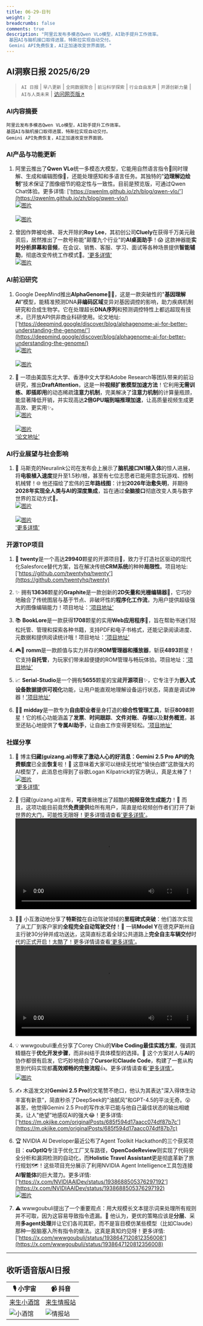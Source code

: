 ```yaml
---
title: 06-29-日刊
weight: 2
breadcrumbs: false
comments: true
description: "阿里云发布多模态Qwen VLo模型，AI助手提升工作效率。 基因AI与脑机接口取得进展，特斯拉实现自动交付。 Gemini API免费恢复，AI正加速改变世界面貌。"
---
```


## AI洞察日报 2025/6/29

>  `AI 日报` | `早八更新` | `全网数据聚合` | `前沿科学探索` | `行业自由发声` | `开源创新力量` | `AI与人类未来` | [访问网页版↗️](https://ai.hubtoday.app/)



### **AI内容摘要**

```
阿里云发布多模态Qwen VLo模型，AI助手提升工作效率。
基因AI与脑机接口取得进展，特斯拉实现自动交付。
Gemini API免费恢复，AI正加速改变世界面貌。
```



### AI产品与功能更新
1.  阿里云推出了**Qwen VLo**统一多模态大模型，它能用自然语言指令🌟同时理解、生成和编辑图像🎨，还能处理感知和多语言任务。其独特的"**边理解边绘制**”技术保证了图像细节的稳定性与一致性。目前是预览版，可通过Qwen Chat体验。更多详情: ['https://qwenlm.github.io/zh/blog/qwen-vlo/'](https://qwenlm.github.io/zh/blog/qwen-vlo/)
    <br/> [![图片](https://assets-v2.circle.so/smpfv7qb8k4hqlzrvypt3dadpsh2)](https://assets-v2.circle.so/smpfv7qb8h4hqlzrvypt3dadpsh2) <br/>
    <br/> [![图片](https://assets-v2.circle.so/l3mf78vo9ym09p7oyykpcvkxrnsy)](https://assets-v2.circle.so/l3mf78vo9ym09p7oyykpcvkxrnsy) <br/>

2.  曾因作弊被哈佛、哥大开除的**Roy Lee**，其初创公司**Cluely**在获得千万美元融资后，居然推出了一款号称能"颠覆九个行业”的**AI桌面助手**！😱 这款神器能**实时分析屏幕和音频**，在会议、销售、客服、学习、面试等各种场景提供**智能辅助**，彻底改变传统工作模式🚀。['更多详情'](https://www.jiqizhixin.com/articles/2025-06-28-6)
    <br/> [![图片](https://image.jiqizhixin.com/uploads/editor/a0f1917e-864b-4637-b58b-db3f023bba89/1751106831951.png)](https://image.jiqizhixin.com/uploads/editor/a0f1917e-864b-4637-b58b-db3f023bba89/1751106831951.png) <br/>

### AI前沿研究
1.  Google DeepMind推出**AlphaGenome**🧬🔬，这是一款突破性的"**基因理解AI**”模型，能精准预测DNA**非编码区域**变异对基因调控的影响，助力疾病机制研究和合成生物学。它在处理超长**DNA序列**和预测调控特性上都远超现有技术，已开放API供非商业科研使用。论文地址: ['https://deepmind.google/discover/blog/alphagenome-ai-for-better-understanding-the-genome/'](https://deepmind.google/discover/blog/alphagenome-ai-for-better-understanding-the-genome/)
    <br/> [![图片](https://assets-v2.circle.so/k10qs8x4lxf6x4905802yz2cq8eb)](https://assets-v2.circle.so/k10qs8x4lxf6x4905802yz2cq8eb) <br/>
    <br/> [![图片](https://assets-v2.circle.so/xo0mz5avlik88bsflzzrp6m3jrin)](https://assets-v2.circle.so/xo0mz5avlik88bsflzzrp6m3jrin) <br/>

2.  🚀 一项由美国东北大学、香港中文大学和Adobe Research等团队带来的前沿研究，推出**DraftAttention**，这是一种**视频扩散模型加速方法**！它利用**无需训练、即插即用**的动态稀疏**注意力机制**，完美解决了**注意力机制**的计算量瓶颈，能显著降低开销，并实现高达**2倍GPU端到端推理加速**，让高质量视频生成更高效、更实用✨。
    <br/> [![图片](https://image.jiqizhixin.com/uploads/editor/337eefaa-ce93-46e1-a441-8938c38ec46f/640.png)](https://image.jiqizhixin.com/uploads/editor/337eefaa-ce93-46e1-a441-8938c38ec46f/640.png) <br/>
    <br/> [![图片](https://image.jiqizhixin.com/uploads/editor/cdd9dea6-eb55-432b-9335-a9091f601d7c/640.png)](https://image.jiqizhixin.com/uploads/editor/cdd9dea6-eb55-432b-9335-a9091f601d7c/640.png) <br/>
    ['论文地址'](https://arxiv.org/abs/2505.14708)

### AI行业展望与社会影响
1.  🚀 马斯克的Neuralink公司在发布会上展示了**脑机接口N1植入体**的惊人进展，将**电极植入速度**提升至1.5秒/根，甚至有七位志愿者已能用意念玩游戏、控制机械臂！🌐 他还描绘了宏伟的**三年路线图**：计划**2026年治愈失明**，并期待**2028年实现全人类与AI的深度集成**，旨在通过**全脑接口**彻底改变人类与数字世界的互动方式🤯。
    <br/> [![图片](https://wechat2rss.xlab.app/img-proxy/?k=0bf4978b&u=https%3A%2F%2Fmmbiz.qpic.cn%2Fsz_mmbiz_jpg%2FUicQ7HgWiaUb3hGr095QGmBoiceyxYcRV5cSWGJvu2zUZ5Tms6iciafzv309n9Ht2JhnxYAd9MqRJZznxWkpvW2TFgA%2F0%3Fwx_fmt%3Djpeg)](https://wechat2rss.xlab.app/img-proxy/?k=0bf4978b&u=https%3A%2F%2Fmmbiz.qpic.cn%2Fsz_mmbiz_jpg%2FUicQ7HgWiaUb3hGr095QGmBoiceyxYcRV5cSWGJvu2zUZ5Tms6iciafzv309n9Ht2JhnxYAd9MqRJZznxWkpvW2TFgA%2F0%3Fwx_fmt%3Djpeg) <br/>
    <br/> [![图片](https://wechat2rss.xlab.app/img-proxy/?k=36c63c9c&u=https%3A%2F%2Fmmbiz.qpic.cn%2Fsz_mmbiz_gif%2FUicQ7HgWiaUb3hGr095QGmBoiceyxYcRV5caZ50QQsDR9dm0uFiaiaib4ldLvnjRUFVeZ7AeysgSJzmibrxa8yURqfeEQ%2F640%3Fwx_fmt%3Dgif)](https://wechat2rss.xlab.app/img-proxy/?k=36c63c9c&u=https%3A%2F%2Fmmbiz.qpic.cn%2Fsz_mmbiz_gif%2FUicQ7HgWiaUb3hGr095QGmBoiceyxYcRV5caZ50QQsDR9dm0uFiaiaib4ldLvnjRUFVeZ7AeysgSJzmibrxa8yURqfeEQ%2F640%3Fwx_fmt%3Dgif) <br/>
    ['更多详情'](https://mp.weixin.qq.com/s?__biz=MzI3MTA0MTk1MA==&mid=2652605172&idx=1&sn=af0348a245d7f79f539ea6839caf05b2)

### 开源TOP项目
1.  🌟 **twenty**是一个高达**29940**颗星的开源项目🚀，致力于打造社区驱动的现代化Salesforce替代方案，旨在解决传统**CRM系统**的种种**局限性**。项目地址: ['https://github.com/twentyhq/twenty'](https://github.com/twentyhq/twenty)

2.  ✨ 拥有**13636**颗星的**Graphite**是一款创新的**2D矢量和光栅编辑器**🎨，它巧妙地融合了传统图层与基于节点、非破坏性的**程序化工作流**，为用户提供超级强大的图像编辑能力！项目地址：['项目地址'](https://github.com/GraphiteEditor/Graphite)

3.  📚 **BookLore**是一款获得**1708**颗星的实用**Web应用程序**📖，旨在帮助书迷们轻松托管、管理和探索各种书籍，支持PDF和电子书格式，还能记录阅读进度、元数据和提供阅读统计哦！项目地址：['项目地址'](https://github.com/adityachandelgit/BookLore)

4.  🎮🌟 **romm**是一款颜值与实力并存的**ROM管理器和播放器**，斩获**4893**颗星！它支持**自托管**，为玩家们带来超便捷的ROM管理与畅玩体验。项目地址：['项目地址'](https://github.com/rommapp/romm)

5.  📈 **Serial-Studio**是一个拥有**5655**颗星的宝藏**开源项目**✨，它专注于为**嵌入式设备数据提供可视化**功能，让用户能直观地理解设备运行状态，简直是调试神器！['项目地址'](https://github.com/Serial-Studio/Serial-Studio)

6.  💼🚀 **midday**是一款专为**自由职业者**量身打造的**综合性管理工具**，斩获**8098**颗星！它的核心功能涵盖了**发票**、**时间跟踪**、**文件对账**、**存储**以及**财务概览**，甚至还贴心地提供了**专属AI助手**，让自由工作变得更轻松。['项目地址'](https://github.com/midday-ai/midday)

### 社媒分享
1.  🎉 博主**归藏(guizang.ai)**带来了激动人心的好消息：**Gemini 2.5 Pro API**的**免费额度**已全面**恢复**啦！🥳 这意味着大家可以继续无忧地"愉快白嫖”这款强大的AI模型了，此消息也得到了谷歌Logan Kilpatrick的官方确认，真是太棒了！
    <br/> [![图片](https://pbs.twimg.com/media/GuhXQWqaoAIKkyy?format=jpg&name=orig)](https://pbs.twimg.com/media/GuhXQWqaoAIKkyy?format=jpg&name=orig) <br/>
    ['更多详情'](https://x.com/op7418/status/1938895703608316011)

2.  🎵 归藏(guizang.ai)宣布，**可灵**重磅推出了超酷的**视频音效生成能力**！🤩 而且，这项功能目前竟然**免费提供**给所有用户，简直是给视频创作者们打开了新世界的大门，可能性无限呀！更多详情请查看['更多详情'](https://x.com/op7418/status/1938894186742485484)。
    <video src="https://video.twimg.com/amplify_video/1938607664184918016/vid/avc1/854x480/6mrlyY8S8V_qOBAL.mp4?tag=21" controls="controls" width="100%"></video>

3.  🚗💨 小互激动地分享了**特斯拉**在自动驾驶领域的**里程碑式突破**：他们首次实现了从工厂到客户家的**全程完全自动驾驶交付**！🎉 一辆**Model Y**在德克萨斯州自主行驶30分钟并成功送达，这简直标志着全球公共道路上**完全自主车辆交付**时代的正式开启！太酷了！更多详情请查看['更多详情'](https://x.com/imxiaohu/status/1938848110115201068)。
    <video src="https://video.twimg.com/amplify_video/1938847117344415748/vid/avc1/576x1024/RfOyZMDQDVPVsTLI.mp4" controls="controls" width="100%"></video>

4.  💡 wwwgoubuli重点分享了Corey Chiu的**Vibe Coding最佳实践方案**，强调其精髓在于**优化开发步骤**，而非纠结于具体模型的选择。🤔 这个方案对人与**AI**的协作都很有启发，它巧妙地结合了**Cursor**和**Claude Code**，构建了一套从构思到代码实现都**高效顺畅的完整流程**👍。更多详情请查看['更多详情'](https://x.com/wwwgoubuli/status/1938794235106558301)。
    <br/> [![图片](https://pbs.twimg.com/media/GucQUv_agAAe-lI?format=jpg&name=orig)](https://pbs.twimg.com/media/GucQUv_agAAe-lI?format=jpg&name=orig) <br/>

5.  ✍️ 木遥发文对**Gemini 2.5 Pro**的文笔赞不绝口，他认为其表达"深入得体生动丰富有新意”，简直秒杀了DeepSeek的"油腻风”和GPT-4.5的平淡无奇。😮 甚至，他觉得Gemini 2.5 Pro的写作水平已能与他自己最佳状态的输出相媲美，让人"绝望”地感叹AI的强大😂！更多详情: ['https://m.okjike.com/originalPosts/685f594d17aacc074df87b7c'](https://m.okjike.com/originalPosts/685f594d17aacc074df87b7c)

6.  🏆 NVIDIA AI Developer最近公布了Agent Toolkit Hackathon的三个获奖项目：**cuOptIQ**专注于优化工厂叉车路径，**OpenCodeReview**则实现了代码安全分析和漏洞检测的自动化，而**Holistic Travel Assistant**更是彻底革新了旅行规划🗺️！这些项目充分展示了利用NVIDIA Agent Intelligence工具包连接**AI智能体**的巨大潜力。更多详情: ['https://x.com/NVIDIAAIDev/status/1938688505376297192'](https://x.com/NVIDIAAIDev/status/1938688505376297192)
    <br/> [![图片](https://pbs.twimg.com/media/Go2JoEVWsAAOq8i?format=jpg&name=orig)](https://pbs.twimg.com/media/Go2JoEVWsAAOq8i?format=jpg&name=orig) <br/>

7.  ⚠️ wwwgoubuli提出了一个重要观点：用大规模长文本提示词来处理所有规则并不可取，因为这容易导致指令遗漏。🤔 他认为，更优的策略应该是**分层**、采用**多agent处理**并让它们各司其职，而不是盲目模仿某些模型（比如Claude）那种一股脑塞入所有指令的做法。这真是真知灼见呀！更多详情: ['https://x.com/wwwgoubuli/status/1938647120812356008'](https://x.com/wwwgoubuli/status/1938647120812356008)

---

## **收听语音版AI日报**

| 🎙️ **小宇宙** | 📹 **抖音** |
| --- | --- |
| [来生小酒馆](https://www.xiaoyuzhoufm.com/podcast/683c62b7c1ca9cf575a5030e)  |   [来生情报站](https://www.douyin.com/user/MS4wLjABAAAAwpwqPQlu38sO38VyWgw9ZjDEnN4bMR5j8x111UxpseHR9DpB6-CveI5KRXOWuFwG)| 
| ![小酒馆](https://s1.imagehub.cc/images/2025/06/24/f959f7984e9163fc50d3941d79a7f262.md.png) | ![情报站](https://s1.imagehub.cc/images/2025/06/24/7fc30805eeb831e1e2baa3a240683ca3.md.png) |

    

